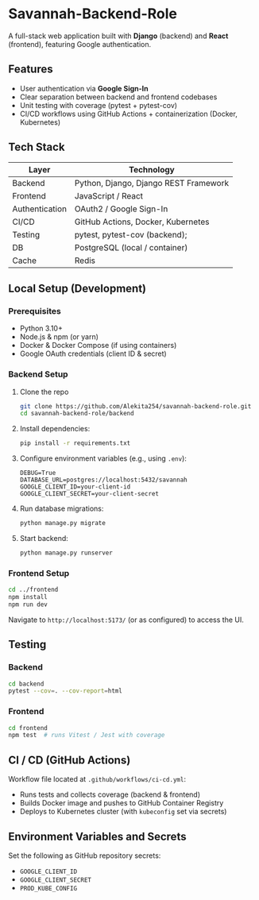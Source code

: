 # Savannah-Backend-Role

A full-stack web application built with **Django** (backend) and **React** (frontend), featuring Google authentication.

##  Features
- User authentication via **Google Sign-In**
- Clear separation between backend and frontend codebases
- Unit testing with coverage (pytest + pytest-cov)
- CI/CD workflows using GitHub Actions + containerization (Docker, Kubernetes)


##  Tech Stack
| Layer       | Technology        |
|-------------|-------------------|
| Backend     | Python, Django, Django REST Framework |
| Frontend    | JavaScript / React |
| Authentication | OAuth2 / Google Sign-In |
| CI/CD       | GitHub Actions, Docker, Kubernetes |
| Testing     | pytest, pytest-cov (backend); |
| DB          | PostgreSQL (local / container) |
| Cache       | Redis |

##  Local Setup (Development)

### Prerequisites
- Python 3.10+
- Node.js & npm (or yarn)
- Docker & Docker Compose (if using containers)
- Google OAuth credentials (client ID & secret)

### Backend Setup
1. Clone the repo  
   ```bash
   git clone https://github.com/Alekita254/savannah-backend-role.git
   cd savannah-backend-role/backend

1. Install dependencies:
    
    ```bash
    pip install -r requirements.txt
    
    ```
    
2. Configure environment variables (e.g., using `.env`):
    
    ```
    DEBUG=True
    DATABASE_URL=postgres://localhost:5432/savannah
    GOOGLE_CLIENT_ID=your-client-id
    GOOGLE_CLIENT_SECRET=your-client-secret
    
    ```
    
3. Run database migrations:
    
    ```bash
    python manage.py migrate
    
    ```
    
4. Start backend:
    
    ```bash
    python manage.py runserver
    
    ```
    

### Frontend Setup

```bash
cd ../frontend
npm install
npm run dev

```

Navigate to `http://localhost:5173/` (or as configured) to access the UI.

## Testing

### Backend

```bash
cd backend
pytest --cov=. --cov-report=html

```


### Frontend

```bash
cd frontend
npm test  # runs Vitest / Jest with coverage

```

## CI / CD (GitHub Actions)

Workflow file located at `.github/workflows/ci-cd.yml`:

- Runs tests and collects coverage (backend & frontend)
- Builds Docker image and pushes to GitHub Container Registry
- Deploys to Kubernetes cluster (with `kubeconfig` set via secrets)

## Environment Variables and Secrets

Set the following as GitHub repository secrets:

- `GOOGLE_CLIENT_ID`
- `GOOGLE_CLIENT_SECRET`
- `PROD_KUBE_CONFIG`
